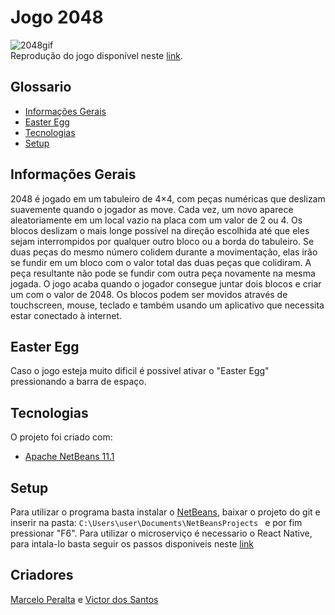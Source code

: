 # Jogo 2048
![2048gif](https://user-images.githubusercontent.com/53903774/66094013-c53d5000-e568-11e9-8ae5-01c613244a4b.gif)  
Reprodução do jogo disponível neste [link](https://rachacuca.com.br/raciocinio/2048/).
## Glossario
* [Informações Gerais](#informações-gerais)
* [Easter Egg](#easter-egg)
* [Tecnologias](#tecnologias)
* [Setup](#setup)

## Informações Gerais
2048 é jogado em um tabuleiro de 4×4, com peças numéricas que deslizam suavemente quando o jogador as move. Cada vez, um novo aparece aleatoriamente em um local vazio na placa com um valor de 2 ou 4. Os blocos deslizam o mais longe possível na direção escolhida até que eles sejam interrompidos por qualquer outro bloco ou a borda do tabuleiro. Se duas peças do mesmo número colidem durante a movimentação, elas irão se fundir em um bloco com o valor total das duas peças que colidiram. A peça resultante não pode se fundir com outra peça novamente na mesma jogada. O jogo acaba quando o jogador consegue juntar dois blocos e criar um com o valor de 2048. Os blocos podem ser movidos através de touchscreen, mouse, teclado e também usando um aplicativo que necessita estar conectado à internet. 

## Easter Egg
Caso o jogo esteja muito dificil é possivel ativar o "Easter Egg" pressionando a barra de espaço.
	
## Tecnologias
O projeto foi criado com:
* [Apache NetBeans 11.1](https://netbeans.org/)
	
## Setup
Para utilizar o programa basta instalar o [NetBeans](https://netbeans.org/), baixar o projeto do git e inserir na pasta: ```C:\Users\user\Documents\NetBeansProjects ``` e por fim pressionar "F6".
Para utilizar o microserviço é necessario o React Native, para intala-lo basta seguir os passos disponiveis neste [link](https://docs.rocketseat.dev/ambiente-react-native/android/windows)

## Criadores
[Marcelo Peralta](https://github.com/MaPDores) e [Victor dos Santos](https://github.com/AnyVictor)
